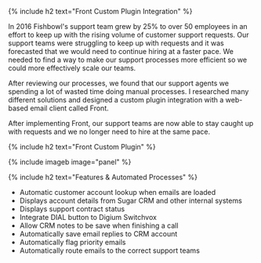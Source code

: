 {% include h2 text="Front Custom Plugin Integration" %}

In 2016 Fishbowl's support team grew by 25% to over 50 employees in an effort to keep up with the rising volume of customer support requests. Our support teams were struggling to keep up with requests and it was forecasted that we would need to continue hiring at a faster pace. We needed to find a way to make our support processes more efficient so we could more effectively scale our teams.

After reviewing our processes, we found that our support agents we spending a lot of wasted time doing manual processes. I researched many different solutions and designed a custom plugin integration with a web-based email client called Front.

After implementing Front, our support teams are now able to stay caught up with requests and we no longer need to hire at the same pace. 

{% include h2 text="Front Custom Plugin" %}

{% include imageb image="panel" %}

{% include h2 text="Features & Automated Processes" %}

- Automatic customer account lookup when emails are loaded
- Displays account details from Sugar CRM and other internal systems
- Displays support contract status
- Integrate DIAL button to Digium Switchvox
- Allow CRM notes to be save when finishing a call  
- Automatically save email replies to CRM account
- Automatically flag priority emails
- Automatically route emails to the correct support teams
